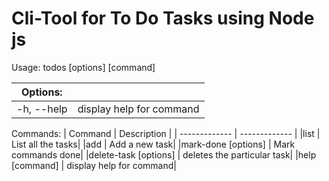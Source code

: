# Cli-Tool for To Do Tasks using Node js

Usage: todos [options] [command]

| Options: | |
| ------------- | ------------- |
| -h, --help  | display help for command |             

Commands:
| Command  | Description |
| ------------- | ------------- |
  |list                  | List all the tasks|
  |add <task>            | Add a new task|
  |mark-done [options]   | Mark commands done|
  |delete-task [options] | deletes the particular task|
  |help [command]        | display help for command|
